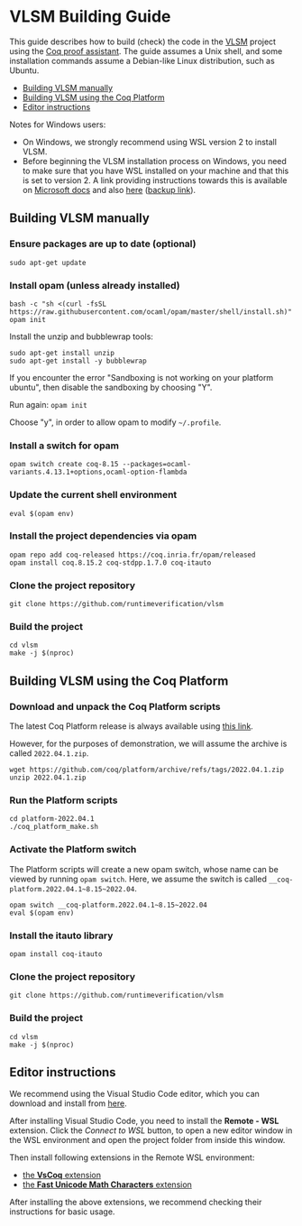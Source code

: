 # VLSM Building Guide

This guide describes how to build (check) the code in the
[VLSM](https://github.com/runtimeverification/vlsm) project
using the [Coq proof assistant](https://coq.inria.fr).
The guide assumes a Unix shell, and some installation commands
assume a Debian-like Linux distribution, such as Ubuntu.

- [Building VLSM manually](#building-vlsm-manually)
- [Building VLSM using the Coq Platform](#building-vlsm-using-the-coq-platform)
- [Editor instructions](#editor-instructions)

Notes for Windows users:

- On Windows, we strongly recommend using WSL version 2 to install VLSM.
- Before beginning the VLSM installation process on Windows, you need to make sure that you have WSL installed on your machine and that this is set to version 2. A link providing instructions towards this is available on [Microsoft docs](https://docs.microsoft.com/en-us/windows/wsl/) and also [here](https://pureinfotech.com/install-windows-subsystem-linux-2-windows-10/) ([backup link](https://web.archive.org/web/20220712162626/https://pureinfotech.com/install-windows-subsystem-linux-2-windows-10/)).

## Building VLSM manually

### Ensure packages are up to date (optional)

```shell
sudo apt-get update
```

### Install opam (unless already installed)

```shell
bash -c "sh <(curl -fsSL https://raw.githubusercontent.com/ocaml/opam/master/shell/install.sh)"
opam init
```

Install the unzip and bubblewrap tools:

```shell
sudo apt-get install unzip
sudo apt-get install -y bubblewrap
```

If you encounter the error "Sandboxing is not working on your platform ubuntu", then disable the sandboxing by choosing "Y".

Run again: `opam init`

Choose "y", in order to allow opam to modify `~/.profile`.

### Install a switch for opam

```shell
opam switch create coq-8.15 --packages=ocaml-variants.4.13.1+options,ocaml-option-flambda
```

### Update the current shell environment

```shell
eval $(opam env)
```

### Install the project dependencies via opam

```shell
opam repo add coq-released https://coq.inria.fr/opam/released
opam install coq.8.15.2 coq-stdpp.1.7.0 coq-itauto
```

### Clone the project repository

```shell
git clone https://github.com/runtimeverification/vlsm
```

### Build the project

```shell
cd vlsm
make -j $(nproc)
```

## Building VLSM using the Coq Platform

### Download and unpack the Coq Platform scripts

The latest Coq Platform release is always available using [this link](https://github.com/coq/platform/releases/latest). 

However, for the purposes of demonstration, we will assume the archive is called `2022.04.1.zip`.

```shell
wget https://github.com/coq/platform/archive/refs/tags/2022.04.1.zip
unzip 2022.04.1.zip
```

### Run the Platform scripts

```shell
cd platform-2022.04.1
./coq_platform_make.sh
```

### Activate the Platform switch

The Platform scripts will create a new opam switch, whose
name can be viewed by running `opam switch`. Here, we assume
the switch is called `__coq-platform.2022.04.1~8.15~2022.04`.

```shell
opam switch __coq-platform.2022.04.1~8.15~2022.04
eval $(opam env)
```

### Install the itauto library

```shell
opam install coq-itauto
```

### Clone the project repository

```shell
git clone https://github.com/runtimeverification/vlsm
```

### Build the project

```shell
cd vlsm
make -j $(nproc)
```

## Editor instructions

We recommend using the Visual Studio Code editor, which you can download and install from [here](https://code.visualstudio.com/).

After installing Visual Studio Code, you need to install the **Remote - WSL** extension. Click the *Connect to WSL* button, to open a new editor window in the WSL environment and open the project folder from inside this window.

Then install following extensions in the Remote WSL environment:

- [the **VsCoq** extension](https://marketplace.visualstudio.com/items?itemName=maximedenes.vscoq)
- [the **Fast Unicode Math Characters** extension](https://marketplace.visualstudio.com/items?itemName=GuidoTapia2.unicode-math-vscode)

After installing the above extensions, we recommend checking their instructions for basic usage.
